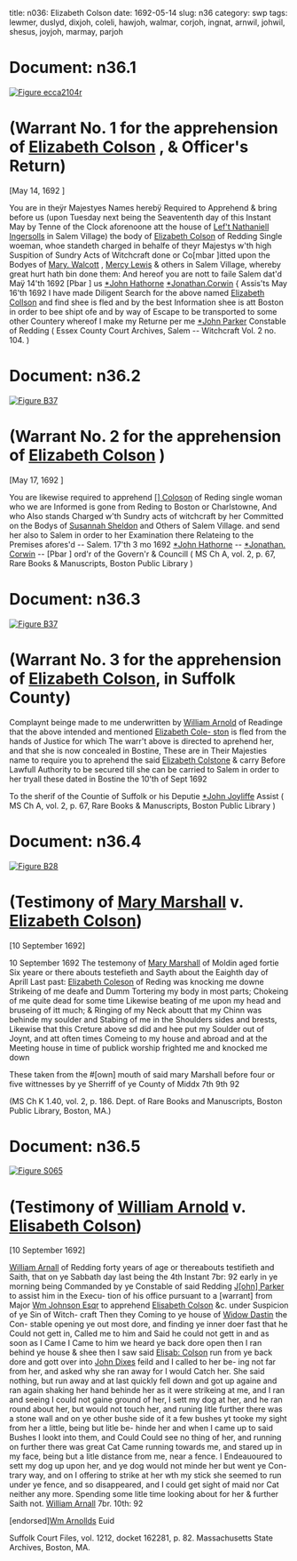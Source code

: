 title: n036: Elizabeth Colson
date: 1692-05-14
slug: n36
category: swp
tags: lewmer, duslyd, dixjoh, coleli, hawjoh, walmar, corjoh, ingnat, arnwil, johwil, shesus, joyjoh, marmay, parjoh




# Document: n36.1

<a href="archives/ecca/large/ecca2104r.jpg" class="jqueryLightbox">![Figure ecca2104r](archives/ecca/thumb/ecca2104r.jpg)</a>

# (Warrant No. 1 for the apprehension of [Elizabeth Colson](/tag/coleli.html) , & Officer's Return)

[May 14, 1692 ]

You are in theÿr Majestyes Names herebÿ Required to Apprehend  & bring before us (upon Tuesday next being the Seavententh day of  this Instant May by Tenne of the Clock aforenoone att the house of  [Lef't Nathaniell Ingersolls](/tag/ingnat.html) in Salem Village) the body of [Elizabeth Colson](/tag/coleli.html) of Redding Single woeman, whoe standeth charged in behalfe  of theyr Majestys w'th high Suspition of Sundry Acts of Witchcraft  done or Co[mbar ]itted upon the Bodyes of [Mary. Walcott](/tag/walmar.html) , [Mercy Lewis](/tag/lewmer.html)  & others in Salem Village, whereby great hurt hath bin done them:  And hereof you are nott to faile
Salem  dat'd Maÿ 14'th 1692   [Pbar ] us  [*John Hathorne](/tag/hawjoh.html)  [*Jonathan.Corwin](/tag/corjoh.html) {  Assis'ts May 16'th 1692 I have made Diligent Search for the above named [Elizabeth Collson](/tag/coleli.html)  and find shee is fled and by the best Information shee is att Boston  in order to bee shipt ofe and by way of Escape to be transported to  some other Countery whereof I make my Returne per me [*John Parker](/tag/parjoh.html) Constable of  Redding ( Essex County Court Archives, Salem -- Witchcraft Vol. 2 no. 104. )

# Document: n36.2

<a href="archives/BPL/LARGE/B37.jpg" class="jqueryLightbox">![Figure B37](archives/BPL/gifs/B37.gif)</a>

# (Warrant No. 2 for the apprehension of [Elizabeth Colson](/tag/coleli.html) )

[May 17, 1692 ]

You are likewise required to apprehend [[] Coloson](/tag/coleli.html) of Reding  single woman who we are Informed is gone from Reding to Boston  or Charlstowne, And who Also stands Charged w'th Sundry acts of  witchcraft by her Committed on the Bodys of [Susannah Sheldon](/tag/shesus.html) and  Others of Salem Village. and send her also to Salem in order to her  Examination there Relateing to the Premises afores'd --
Salem.  17'th 3 mo 1692  [*John Hathorne](/tag/hawjoh.html) --  [*Jonathan. Corwin](/tag/corjoh.html) --  [Pbar ] ord'r of the Govern'r & Councill ( MS Ch A, vol. 2, p. 67, Rare Books & Manuscripts, Boston Public Library )

# Document: n36.3

<a href="archives/BPL/LARGE/B37.jpg" class="jqueryLightbox">![Figure B37](archives/BPL/gifs/B37.gif)</a>

# (Warrant No. 3 for the apprehension of [Elizabeth Colson](/tag/coleli.html), in Suffolk County)

Complaynt beinge made to me underwritten by [William Arnold](/tag/arnwil.html)  of Readinge that the above intended and mentioned [Elizabeth Cole- ston](/tag/coleli.html) is fled from the hands of Justice for which The warr't above is  directed to aprehend her, and that she is now concealed in Bostine,  These are in Their Majesties name to require you to aprehend the  said [Elizabeth Colstone](/tag/coleli.html) & carry Before Lawfull Authority to be  secured till she can be carried to Salem in order to her tryall these  dated in Bostine the 10'th of Sept 1692 

To the sherif of the Countie of Suffolk  or his Deputie
[*John Joyliffe](/tag/joyjoh.html)  Assist ( MS Ch A, vol. 2, p. 67, Rare Books & Manuscripts, Boston Public Library )

# Document: n36.4

<a href="archives/BPL/LARGE/B28.jpg" class="jqueryLightbox">![Figure B28](archives/BPL/gifs/B28.gif)</a>

# (Testimony of [Mary Marshall](/tag/marmay.html) v. [Elizabeth Colson](/tag/coleli.html))

[10 September 1692]

10 September 1692 The testemony of [Mary Marshall](/tag/marmay.html) of Moldin aged fortie Six yeare or there abouts testefieth and Sayth about the Eaighth day of Aprill Last past: [Elizabeth Coleson](/tag/coleli.html) of Reding was knocking me downe Strikeing of me deafe and Dumm Tortering my body in most parts; Chokeing of me quite dead for some time Likewise beating of me upon my head and bruseing of itt much; & Ringing of my Neck aboutt that my Chinn was behinde my soulder and Stabing of me in the Shoulders sides and brests, Likewise that this Creture above sd did and hee put my Soulder out of Joynt, and att often times Comeing to my house and abroad and at the Meeting house in time of publick worship frighted me and knocked me down

These taken from the #[own] mouth of said mary Marshall before four or five wittnesses by ye Sherriff of ye County of Middx 7th 9th 92

(MS Ch K 1.40, vol. 2, p. 186. Dept. of Rare Books and Manuscripts, Boston Public Library, Boston, MA.)


# Document: n36.5

<a href="archives/Suffolk/large/S065.jpg" class="jqueryLightbox">![Figure S065](archives/Suffolk/small/S065.jpg)</a>

# (Testimony of [William Arnold](/tag/arnwil.html) v. [Elisabeth Colson](/tag/coleli.html))

[10 September 1692]

[William Arnall](/tag/arnwil.html) of Redding forty years of age or thereabouts testifieth and Saith, that on ye Sabbath day last being the 4th Instant 7br: 92 early in ye morning being Commanded by ye Constable of said Redding [J[ohn] Parker](/tag/parjoh.html) to assist him in the Execu- tion of his office pursuant to a [warrant] from Major [Wm Johnson Esqr](/tag/johwil.html) to apprehend [Elisabeth Colson](/tag/coleli.html) &c. under Suspicion of ye Sin of Witch- craft Then they Coming to ye house of [Widow Dastin](/tag/duslyd.html) the Con- stable opening ye out most dore, and finding ye inner doer fast that he Could not gett in, Called me to him and Said he could not gett in and as soon as I Came I Came to him we heard ye back dore open then I ran behind ye house & shee then I saw said [Elisab: Colson](/tag/coleli.html) run from ye back dore and gott over into [John Dixes](/tag/dixjoh.html) feild and I called to her be- ing not far from her, and asked why she ran away for I would Catch her. She said nothing, but run away and at last quickly fell down and got up againe and ran again shaking her hand behinde her as it were strikeing at me, and I ran and seeing I could not gaine ground of her, I sett my dog at her, and he ran round about her, but would not touch her, and runing litle further there was a stone wall and on ye other bushe side of it a few bushes yt tooke my sight from her a little, being but litle be- hinde her and when I came up to said Bushes I lookt into them, and Could Could see no thing of her, and running on further there was great Cat Came running towards me, and stared up in my face, being but a litle distance from me, near a fence. I Endeauoured to sett my dog up upon her, and ye dog would not minde her but went ye Con- trary way, and on I offering to strike at her wth my stick she seemed to run under ye fence, and so disappeared, and I could get sight of maid nor Cat neither any more. Spending some litle time looking about for her & further Saith not. [William Arnall](/tag/arnwil.html) 7br. 10th: 92

[endorsed][Wm Arnollds](/tag/arnwil.html) Euid

Suffolk Court Files, vol. 1212, docket 162281, p. 82. Massachusetts State Archives, Boston, MA.
